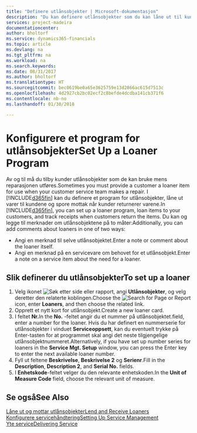 ```yaml
---
title: "Definere utlånsobjekter | Microsoft-dokumentasjon"
description: "Du kan definere utlånsobjekter som du kan låne ut til kunder for å erstatte servicevarer mens de får service."
services: project-madeira
documentationcenter: 
author: bholtorf
ms.service: dynamics365-financials
ms.topic: article
ms.devlang: na
ms.tgt_pltfrm: na
ms.workload: na
ms.search.keywords: 
ms.date: 08/31/2017
ms.author: bholtorf
ms.translationtype: HT
ms.sourcegitcommit: bec0619be0a65e3625759e13d2866ac615d7513c
ms.openlocfilehash: 4d2927cb2bc02ecf2c8befde4dcdba141cb371f6
ms.contentlocale: nb-no
ms.lasthandoff: 01/30/2018

---
```

# <a name="set-up-a-loaner-program"></a><span data-ttu-id="e65bd-103">Konfigurere et program for utlånsobjekter</span><span class="sxs-lookup"><span data-stu-id="e65bd-103">Set Up a Loaner Program</span></span>
<span data-ttu-id="e65bd-104">Av og til må du tilby kunder utlånsobjekter som de kan bruke mens reparasjonen utføres.</span><span class="sxs-lookup"><span data-stu-id="e65bd-104">Sometimes you must provide a customer a loaner item for use when your customer service team makes a repair.</span></span> <span data-ttu-id="e65bd-105">I [!INCLUDE[d365fin](includes/d365fin_md.md)] kan du definere et program for utlånsobjekter, låne ut varer til kundene og spore mottak når kunder returnerer varene.</span><span class="sxs-lookup"><span data-stu-id="e65bd-105">In [!INCLUDE[d365fin](includes/d365fin_md.md)], you can set up a loaner program, loan items to your customers, and track receipts when customers return the items.</span></span> <span data-ttu-id="e65bd-106">Du kan og legge til merknader om utlånsobjektene på to måter:</span><span class="sxs-lookup"><span data-stu-id="e65bd-106">Additionally, you can add comments about loaners in one of two ways:</span></span>  
  
* <span data-ttu-id="e65bd-107">Angi en merknad til selve utlånsobjektet.</span><span class="sxs-lookup"><span data-stu-id="e65bd-107">Enter a note or comment about the loaner itself.</span></span>  
* <span data-ttu-id="e65bd-108">Angi en merknad på en servicevare om behovet for et utlånsobjekt.</span><span class="sxs-lookup"><span data-stu-id="e65bd-108">Enter a note on a service item about the need for a loaner.</span></span>  

## <a name="to-set-up-a-loaner"></a><span data-ttu-id="e65bd-109">Slik definerer du utlånsobjekter</span><span class="sxs-lookup"><span data-stu-id="e65bd-109">To set up a loaner</span></span>  
1. <span data-ttu-id="e65bd-110">Velg ikonet ![Søk etter side eller rapport](media/ui-search/search_small.png "Søk etter side eller rapport"), angi **Utlånsobjekter**, og velg deretter den relaterte koblingen.</span><span class="sxs-lookup"><span data-stu-id="e65bd-110">Choose the ![Search for Page or Report](media/ui-search/search_small.png "Search for Page or Report icon") icon, enter **Loaners**, and then choose the related link.</span></span>  
2. <span data-ttu-id="e65bd-111">Opprett et nytt kort for utlånsobjekt.</span><span class="sxs-lookup"><span data-stu-id="e65bd-111">Create a new loaner card.</span></span> 
3. <span data-ttu-id="e65bd-112">I feltet **Nr.**</span><span class="sxs-lookup"><span data-stu-id="e65bd-112">In the **No.**</span></span> <span data-ttu-id="e65bd-113">-feltet angir du et nummer på utlånsobjektet.</span><span class="sxs-lookup"><span data-stu-id="e65bd-113">field, enter a number for the loaner.</span></span> <span data-ttu-id="e65bd-114">Hvis du har definert en nummerserie for utlånsobjekter i vinduet **Serviceoppsett**, kan du eventuelt trykke på Enter-tasten for at programmet skal angi det neste tilgjengelige utlånsobjektnummeret.</span><span class="sxs-lookup"><span data-stu-id="e65bd-114">Alternatively, if you have set up number series for loaners in the **Service Mgt. Setup** window, you can press the Enter key to enter the next available loaner number.</span></span>  
4. <span data-ttu-id="e65bd-115">Fyll ut feltene **Beskrivelse**, **Beskrivelse 2** og **Serienr**.</span><span class="sxs-lookup"><span data-stu-id="e65bd-115">Fill in the **Description**, **Description 2**, and **Serial No.** fields.</span></span>  
5. <span data-ttu-id="e65bd-116">I **Enhetskode**-feltet velger du den relevante enhetskoden.</span><span class="sxs-lookup"><span data-stu-id="e65bd-116">In the **Unit of Measure Code** field, choose the relevant unit of measure.</span></span>  
  
## <a name="see-also"></a><span data-ttu-id="e65bd-117">Se også</span><span class="sxs-lookup"><span data-stu-id="e65bd-117">See Also</span></span>
[<span data-ttu-id="e65bd-118">Låne ut og mottar utlånsobjekter</span><span class="sxs-lookup"><span data-stu-id="e65bd-118">Lend and Receive Loaners</span></span>](service-how-to-lend-receive-loaners.md)  
[<span data-ttu-id="e65bd-119">Konfigurere servicehåndtering</span><span class="sxs-lookup"><span data-stu-id="e65bd-119">Setting Up Service Management</span></span>](service-setup-service.md)  
[<span data-ttu-id="e65bd-120">Yte service</span><span class="sxs-lookup"><span data-stu-id="e65bd-120">Delivering Service</span></span>](service-deliver-service.md)  


